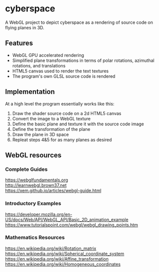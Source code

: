 # cyberspace
A WebGL project to depict cyberspace as a rendering of source code on flying planes in 3D.

## Features
- WebGL GPU accelerated rendering
- Simplified plane transformations in terms of polar rotations, azimuthal rotations, and translations
- HTML5 canvas used to render the text textures
- The program's own GLSL source code is rendered

## Implementation
At a high level the program essentially works like this:  
1. Draw the shader source code on a 2d HTML5 canvas
2. Convert the image to a WebGL texture
3. Define the basic plane and texture it with the source code image
4. Define the transformation of the plane
5. Draw the plane in 3D space
6. Repleat steps 4&5 for as many planes as desired


## WebGL resources
### Complete Guides
https://webglfundamentals.org  
http://learnwebgl.brown37.net  
https://xem.github.io/articles/webgl-guide.html  
### Introductory Examples
https://developer.mozilla.org/en-US/docs/Web/API/WebGL_API/Basic_2D_animation_example  
https://www.tutorialspoint.com/webgl/webgl_drawing_points.htm  
### Mathematics Resources
https://en.wikipedia.org/wiki/Rotation_matrix  
https://en.wikipedia.org/wiki/Spherical_coordinate_system  
https://en.wikipedia.org/wiki/Affine_transformation  
https://en.wikipedia.org/wiki/Homogeneous_coordinates  
